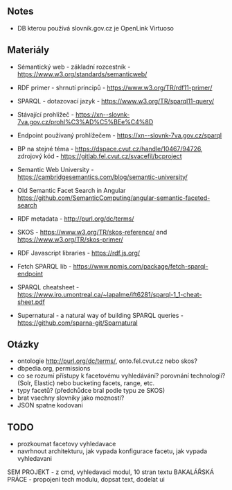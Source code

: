 ## Notes

* DB kterou používá slovník.gov.cz je OpenLink Virtuoso


## Materiály
* Sémantický web - základní rozcestník - https://www.w3.org/standards/semanticweb/
* RDF primer - shrnutí principů - https://www.w3.org/TR/rdf11-primer/
* SPARQL - dotazovací jazyk - https://www.w3.org/TR/sparql11-query/
* Stávající prohlížeč - https://xn--slovnk-7va.gov.cz/prohl%C3%AD%C5%BEe%C4%8D
* Endpoint používaný prohlížečem - https://xn--slovnk-7va.gov.cz/sparql
* BP na stejné téma - https://dspace.cvut.cz/handle/10467/94726, zdrojový kód - https://gitlab.fel.cvut.cz/svacefil/bcproject

* Semantic Web University - https://cambridgesemantics.com/blog/semantic-university/
* Old Semantic Facet Search in Angular https://github.com/SemanticComputing/angular-semantic-faceted-search
* RDF metadata - http://purl.org/dc/terms/
* SKOS - https://www.w3.org/TR/skos-reference/ and https://www.w3.org/TR/skos-primer/
* RDF Javascript libraries - https://rdf.js.org/
* Fetch SPARQL lib - https://www.npmjs.com/package/fetch-sparql-endpoint
* SPARQL cheatsheet - https://www.iro.umontreal.ca/~lapalme/ift6281/sparql-1_1-cheat-sheet.pdf
* Supernatural - a natural way of building SPARQL queries - https://github.com/sparna-git/Sparnatural

## Otázky
- ontologie http://purl.org/dc/terms/, onto.fel.cvut.cz nebo skos?
- dbpedia.org, permissions
- co se rozumí přístupy k facetovému vyhledávání? porovnání technologií? (Solr, Elastic) nebo bucketing facets, range, etc.
- typy facetů? (předchůdce bral podle typu ze SKOS)
- brat vsechny slovniky jako moznosti?
- JSON spatne kodovani

## TODO
- prozkoumat facetovy vyhledavace
- navrhnout architekturu, jak vypada konfigurace facetu, jak vypada vyhledavani

SEM PROJEKT - z cmd, vyhledavaci modul, 10 stran textu
BAKALÁŘSKÁ PRÁCE - propojeni tech modulu, dopsat text, dodelat ui

